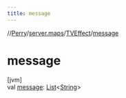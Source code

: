 ```yaml
---
title: message
---
```

//[Perry](../../../index.html)/[server.maps](../index.html)/[TVEffect](index.html)/[message](message.html)



# message



[jvm]\
val [message](message.html): [List](https://kotlinlang.org/api/latest/jvm/stdlib/kotlin.collections/-list/index.html)&lt;[String](https://kotlinlang.org/api/latest/jvm/stdlib/kotlin/-string/index.html)&gt;




